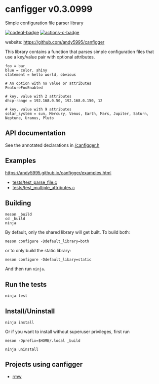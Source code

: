 # canfigger v0.3.0999

Simple configuration file parser library

[![codeql-badge]][codeql-url]
[![actions-c-badge]][actions-c-url]

[codeql-badge]: https://github.com/andy5995/canfigger/workflows/CodeQL/badge.svg
[codeql-url]: https://github.com/andy5995/canfigger/actions?query=workflow%3ACodeQL
[actions-c-badge]: https://github.com/andy5995/canfigger/actions/workflows/c-cpp.yml/badge.svg
[actions-c-url]: https://github.com/andy5995/canfigger/actions/workflows/c-cpp.yml

website: https://github.com/andy5995/canfigger

This library contains a function that parses simple configuration files
that use a key/value pair with optional attributes.

```
foo = bar
blue = color, shiny
statement = hello world, obvious

# An option with no value or attributes
FeatureFooEnabled

# key, value with 2 attributes
dhcp-range = 192.168.0.50, 192.168.0.150, 12

# key, value with 9 attributes
solar_system = sun, Mercury, Venus, Earth, Mars, Jupiter, Saturn, Neptune, Uranus, Pluto
```
## API documentation

See the annotated declarations in [/canfigger.h](https://github.com/andy5995/canfigger/blob/340f559a594ceb5e0252e35a38665503d5fc438c/canfigger.h)

## Examples

https://andy5995.github.io/canfigger/examples.html

* [tests/test_parse_file.c](https://github.com/andy5995/canfigger/blob/trunk/tests/test_parse_file.c)
* [tests/test_multiple_attributes.c](https://github.com/andy5995/canfigger/blob/trunk/tests/test_multiple_attributes.c)

## Building

```
meson _build
cd _build
ninja
```

By default, only the shared library will get built. To build both:

    meson configure -Ddefault_library=both

or to only build the static library:

    meson configure -Ddefault_libary=static

And then run `ninja`.

## Run the tests

    ninja test

## Install/Uninstall

```
ninja install
```

Or if you want to install without superuser privileges, first run

    meson -Dprefix=$HOME/.local _build

```
ninja uninstall
```

<!-- Add your project here if it has had at least one release -->
## Projects using canfigger

* [rmw](https://theimpossibleastronaut.github.io/rmw-website/)

